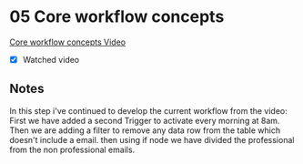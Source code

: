 # 05 Core workflow concepts

[Core workflow concepts Video](https://www.youtube.com/watch?v=kkrA7tGHYNo&ab_channel=n8n)

- [x] Watched video

## Notes

In this step i've continued to develop the current workflow from the video:
First we have added a second Trigger to activate every morning at 8am.
Then we are adding a filter to remove any data row from the table which doesn't include a email.
then using if node we have divided the professional from the non professional emails.

